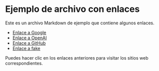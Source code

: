 # Ejemplo de archivo con enlaces

Este es un archivo Markdown de ejemplo que contiene algunos enlaces.

- [Enlace a Google](https://www.google.com/)
- [Enlace a OpenAI](https://www.openai.com/)
- [Enlace a GitHub](https://github.com/)
- [Enlace a fake](http://example.com/error400)

Puedes hacer clic en los enlaces anteriores para visitar los sitios web correspondientes.

